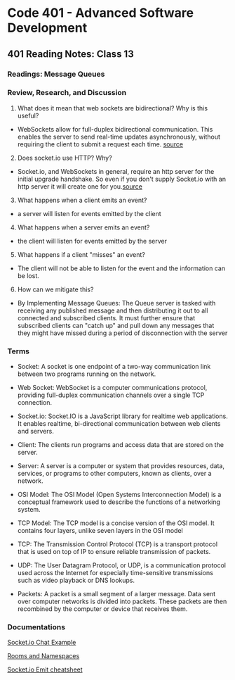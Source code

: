 # Code 401 - Advanced Software Development

## 401 Reading Notes: Class 13

### Readings: Message Queues

### Review, Research, and Discussion

1. What does it mean that web sockets are bidirectional? Why is this useful?

- WebSockets allow for full-duplex bidirectional communication. This enables the server to send real-time updates asynchronously, without requiring the client to submit a request each time. [source](https://www.amx.com/en/site_elements/benefits-and-applications-of-websockets)

2. Does socket.io use HTTP? Why?

- Socket.io, and WebSockets in general, require an http server for the initial upgrade handshake. So even if you don't supply Socket.io with an http server it will create one for you.[source](https://stackoverflow.com/questions/33188147/socket-io-without-http-server)

3. What happens when a client emits an event?

- a server will listen for events emitted by the client

4. What happens when a server emits an event?

-  the client will listen for events emitted by the server

5. What happens if a client "misses" an event?

- The client will not be able to listen for the event and the information can be lost.

6. How can we mitigate this?

- By Implementing Message Queues: The Queue server is tasked with receiving any published message and then distributing it out to all connected and subscribed clients. It must further ensure that subscribed clients can "catch up" and pull down any messages that they might have missed during a period of disconnection with the server

### Terms

- Socket: A socket is one endpoint of a two-way communication link between two programs running on the network. 

- Web Socket: WebSocket is a computer communications protocol, providing full-duplex communication channels over a single TCP connection. 

- Socket.io: Socket.IO is a JavaScript library for realtime web applications. It enables realtime, bi-directional communication between web clients and servers.

- Client: The clients run programs and access data that are stored on the server.

- Server: A server is a computer or system that provides resources, data, services, or programs to other computers, known as clients, over a network.

- OSI Model: The OSI Model (Open Systems Interconnection Model) is a conceptual framework used to describe the functions of a networking system.

- TCP Model: The TCP model is a concise version of the OSI model. It contains four layers, unlike seven layers in the OSI model

- TCP: The Transmission Control Protocol (TCP) is a transport protocol that is used on top of IP to ensure reliable transmission of packets. 

- UDP: The User Datagram Protocol, or UDP, is a communication protocol used across the Internet for especially time-sensitive transmissions such as video playback or DNS lookups.

- Packets: A packet is a small segment of a larger message. Data sent over computer networks is divided into packets. These packets are then recombined by the computer or device that receives them.

### Documentations

[Socket.io Chat Example](https://socket.io/get-started/chat/)

[Rooms and Namespaces](https://socket.io/docs/v3/rooms/index.html)

[Socket.io Emit cheatsheet](https://socket.io/docs/v3/emit-cheatsheet/index.html)
